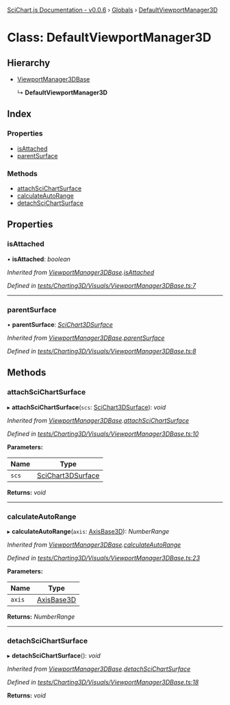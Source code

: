 [SciChart.js Documentation - v0.0.6](../README.md) › [Globals](../globals.md) › [DefaultViewportManager3D](defaultviewportmanager3d.md)

# Class: DefaultViewportManager3D

## Hierarchy

* [ViewportManager3DBase](viewportmanager3dbase.md)

  ↳ **DefaultViewportManager3D**

## Index

### Properties

* [isAttached](defaultviewportmanager3d.md#isattached)
* [parentSurface](defaultviewportmanager3d.md#parentsurface)

### Methods

* [attachSciChartSurface](defaultviewportmanager3d.md#attachscichartsurface)
* [calculateAutoRange](defaultviewportmanager3d.md#calculateautorange)
* [detachSciChartSurface](defaultviewportmanager3d.md#detachscichartsurface)

## Properties

###  isAttached

• **isAttached**: *boolean*

*Inherited from [ViewportManager3DBase](viewportmanager3dbase.md).[isAttached](viewportmanager3dbase.md#isattached)*

*Defined in [tests/Charting3D/Visuals/ViewportManager3DBase.ts:7](https://github.com/ABTSoftware/SciChart.Dev/blob/272ab7fc7f/Web/src/SciChart/tests/Charting3D/Visuals/ViewportManager3DBase.ts#L7)*

___

###  parentSurface

• **parentSurface**: *[SciChart3DSurface](scichart3dsurface.md)*

*Inherited from [ViewportManager3DBase](viewportmanager3dbase.md).[parentSurface](viewportmanager3dbase.md#parentsurface)*

*Defined in [tests/Charting3D/Visuals/ViewportManager3DBase.ts:8](https://github.com/ABTSoftware/SciChart.Dev/blob/272ab7fc7f/Web/src/SciChart/tests/Charting3D/Visuals/ViewportManager3DBase.ts#L8)*

## Methods

###  attachSciChartSurface

▸ **attachSciChartSurface**(`scs`: [SciChart3DSurface](scichart3dsurface.md)): *void*

*Inherited from [ViewportManager3DBase](viewportmanager3dbase.md).[attachSciChartSurface](viewportmanager3dbase.md#attachscichartsurface)*

*Defined in [tests/Charting3D/Visuals/ViewportManager3DBase.ts:10](https://github.com/ABTSoftware/SciChart.Dev/blob/272ab7fc7f/Web/src/SciChart/tests/Charting3D/Visuals/ViewportManager3DBase.ts#L10)*

**Parameters:**

Name | Type |
------ | ------ |
`scs` | [SciChart3DSurface](scichart3dsurface.md) |

**Returns:** *void*

___

###  calculateAutoRange

▸ **calculateAutoRange**(`axis`: [AxisBase3D](axisbase3d.md)): *NumberRange*

*Inherited from [ViewportManager3DBase](viewportmanager3dbase.md).[calculateAutoRange](viewportmanager3dbase.md#calculateautorange)*

*Defined in [tests/Charting3D/Visuals/ViewportManager3DBase.ts:23](https://github.com/ABTSoftware/SciChart.Dev/blob/272ab7fc7f/Web/src/SciChart/tests/Charting3D/Visuals/ViewportManager3DBase.ts#L23)*

**Parameters:**

Name | Type |
------ | ------ |
`axis` | [AxisBase3D](axisbase3d.md) |

**Returns:** *NumberRange*

___

###  detachSciChartSurface

▸ **detachSciChartSurface**(): *void*

*Inherited from [ViewportManager3DBase](viewportmanager3dbase.md).[detachSciChartSurface](viewportmanager3dbase.md#detachscichartsurface)*

*Defined in [tests/Charting3D/Visuals/ViewportManager3DBase.ts:18](https://github.com/ABTSoftware/SciChart.Dev/blob/272ab7fc7f/Web/src/SciChart/tests/Charting3D/Visuals/ViewportManager3DBase.ts#L18)*

**Returns:** *void*
